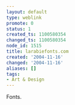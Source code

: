 ```yaml
---
layout: default
type: weblink
promote: 0
status: 1
created_ts: 1100580354
changed_ts: 1100580354
node_id: 1515
title: larabiefonts.com
created: '2004-11-16'
changed: '2004-11-16'
aliases: []
tags:
- Art & Design
---
```

Fonts.
